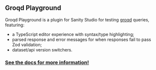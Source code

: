 ## Groqd Playground

Groqd Playground is a plugin for Sanity Studio for testing [groqd](https://formidable.com/open-source/groqd/) queries, featuring:

- a TypeScript editor experience with syntax/type highlighting;
- parsed response and error messages for when responses fail to pass Zod validation;
- dataset/api version switchers.

### [See the docs for more information!](https://formidable.com/open-source/groqd/groqd-playground)
